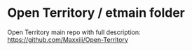 # Open Territory / etmain folder
Open Territory main repo with full description: https://github.com/Maxxiii/Open-Territory
